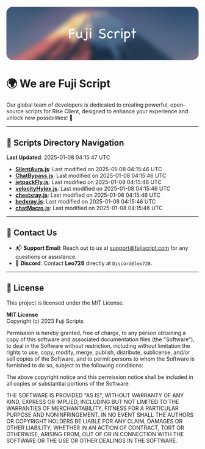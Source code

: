 ![Banner](.github/b.webp)

# 🌍 **We are Fuji Script**

Our global team of developers is dedicated to creating powerful, open-source scripts for Rise Client, designed to enhance your experience and unlock new possibilities! 🌟

---
<!-- SCRIPTS_NAVIGATION_START -->
## 📂 **Scripts Directory Navigation**

**Last Updated**: 2025-01-08 04:15:47 UTC

- **[SilentAura.js](scripts/SilentAura.js)**: Last modified on 2025-01-08 04:15:46 UTC
- **[ChatBypass.js](scripts/ChatBypass.js)**: Last modified on 2025-01-08 04:15:46 UTC
- **[jetpackFly.js](scripts/jetpackFly.js)**: Last modified on 2025-01-08 04:15:46 UTC
- **[velocityHylex.js](scripts/velocityHylex.js)**: Last modified on 2025-01-08 04:15:46 UTC
- **[chestxray.js](scripts/chestxray.js)**: Last modified on 2025-01-08 04:15:46 UTC
- **[bedxray.js](scripts/bedxray.js)**: Last modified on 2025-01-08 04:15:46 UTC
- **[chatMacro.js](scripts/chatMacro.js)**: Last modified on 2025-01-08 04:15:46 UTC

<!-- SCRIPTS_NAVIGATION_END -->

---

## 💬 **Contact Us**  
- 📬 **Support Email**: Reach out to us at [support@fujiscript.com](mailto:support@fujiscript.com) for any questions or assistance.  
- 💬 **Discord**: Contact **Leo728** directly at `Discord@leo728`.

---

## 📜 **License**

This project is licensed under the MIT License.  

**MIT License**  
Copyright (c) 2023 Fuji Scripts  

Permission is hereby granted, free of charge, to any person obtaining a copy of this software and associated documentation files (the "Software"), to deal in the Software without restriction, including without limitation the rights to use, copy, modify, merge, publish, distribute, sublicense, and/or sell copies of the Software, and to permit persons to whom the Software is furnished to do so, subject to the following conditions:  

The above copyright notice and this permission notice shall be included in all copies or substantial portions of the Software.  

THE SOFTWARE IS PROVIDED "AS IS", WITHOUT WARRANTY OF ANY KIND, EXPRESS OR IMPLIED, INCLUDING BUT NOT LIMITED TO THE WARRANTIES OF MERCHANTABILITY, FITNESS FOR A PARTICULAR PURPOSE AND NONINFRINGEMENT. IN NO EVENT SHALL THE AUTHORS OR COPYRIGHT HOLDERS BE LIABLE FOR ANY CLAIM, DAMAGES OR OTHER LIABILITY, WHETHER IN AN ACTION OF CONTRACT, TORT OR OTHERWISE, ARISING FROM, OUT OF OR IN CONNECTION WITH THE SOFTWARE OR THE USE OR OTHER DEALINGS IN THE SOFTWARE.  
